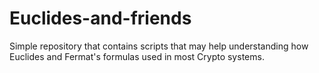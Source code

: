 # Euclides-and-friends
Simple repository that contains scripts that may help understanding how Euclides and Fermat's formulas used in most Crypto systems.
